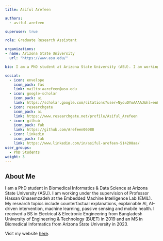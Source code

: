 ```yaml
---
title: Asiful Arefeen

authors:
  - asiful-arefeen

superuser: true

role: Graduate Research Assistant

organizations:
- name: Arizona State University
  url: "https://www.asu.edu/"

bio: I am a PhD student at Arizona State University (ASU). I am working under the supervision of Professor Hassan Ghasemzadeh at the Embedded Machine Intelligence Lab (EMIL). I am interested in explainable AI, using AI to generate interventions in digital health, machine learning, passive sensing and mobile health. I received a BS in Electrical & Electronic Engineering from Bangladesh University of Engineering & Technology (BUET) in 2019 and an MS in Biomedical Informatics from Arizona State University in 2023.

social:
  - icon: envelope
    icon_pack: fas
    link: mailto:aarefeen@asu.edu
  - icon: google-scholar  
    icon_pack: ai
    link: https://scholar.google.com/citations?user=NyouOYoAAAAJ&hl=en&oi=ao
  - icon: researchgate
    icon_pack: ai
    link: https://www.researchgate.net/profile/Asiful_Arefeen
  - icon: github
    icon_pack: fab
    link: https://github.com/Arefeen06088
  - icon: linkedin
    icon_pack: fab
    link: https://www.linkedin.com/in/asiful-arefeen-514208aa/
user_groups:
  - PhD Students
weight: 3
---
```

## About Me

I am a PhD student in Biomedical Informatics & Data Science at Arizona State University (ASU). I am working under the supervision of Professor Hassan Ghasemzadeh at the Embedded Machine Intelligence Lab (EMIL). My research topics include counterfactual explanations, explainable AI, AI-driven intervention, machine learning, passive sensing and mobile health. I received a BS in Electrical & Electronic Engineering from Bangladesh University of Engineering & Technology (BUET) in 2019 and an MS in Biomedical Informatics from Arizona State University in 2023.

Visit my website [here](https://asiful-arefeen.com/).
